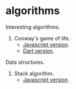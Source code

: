 # algorithms

Interesting algorithms.

1. Conway's game of life.
	* [Javascript version](https://github.com/rizwanpasha/algorithms/blob/master/interesting_algorithms/game_of_life/js/game_of_life.js).
	* [Dart version](https://github.com/rizwanpasha/algorithms/blob/master/interesting_algorithms/game_of_life/dart/game_of_life.dart).

Data structures.

1. Stack algorithm.
	* [Javascript version](https://github.com/rizwanpasha/algorithms/blob/master/data_structures/stack/js/stack.js).
